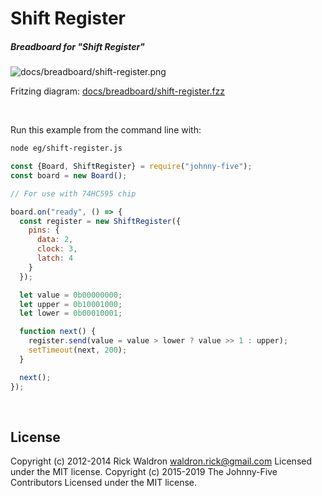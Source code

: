 <!--remove-start-->

# Shift Register

<!--remove-end-->






##### Breadboard for "Shift Register"



![docs/breadboard/shift-register.png](breadboard/shift-register.png)<br>

Fritzing diagram: [docs/breadboard/shift-register.fzz](breadboard/shift-register.fzz)

&nbsp;




Run this example from the command line with:
```bash
node eg/shift-register.js
```


```javascript
const {Board, ShiftRegister} = require("johnny-five");
const board = new Board();

// For use with 74HC595 chip

board.on("ready", () => {
  const register = new ShiftRegister({
    pins: {
      data: 2,
      clock: 3,
      latch: 4
    }
  });

  let value = 0b00000000;
  let upper = 0b10001000;
  let lower = 0b00010001;

  function next() {
    register.send(value = value > lower ? value >> 1 : upper);
    setTimeout(next, 200);
  }

  next();
});

```








&nbsp;

<!--remove-start-->

## License
Copyright (c) 2012-2014 Rick Waldron <waldron.rick@gmail.com>
Licensed under the MIT license.
Copyright (c) 2015-2019 The Johnny-Five Contributors
Licensed under the MIT license.

<!--remove-end-->
